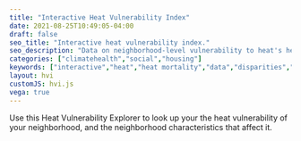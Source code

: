 ```yaml
---
title: "Interactive Heat Vulnerability Index"
date: 2021-08-25T10:49:05-04:00
draft: false
seo_title: "Interactive heat vulnerability index."
seo_description: "Data on neighborhood-level vulnerability to heat's health effects in NYC."
categories: ["climatehealth","social","housing"]
keywords: ["interactive","heat","heat mortality","data","disparities","disparity","inequity","inequality","health disparities","vulnerability","heat-related illness","weather"]
layout: hvi
customJS: hvi.js
vega: true
---
```


Use this Heat Vulnerability Explorer to look up your the heat vulnerability of your neighborhood, and the neighborhood characteristics that affect it.